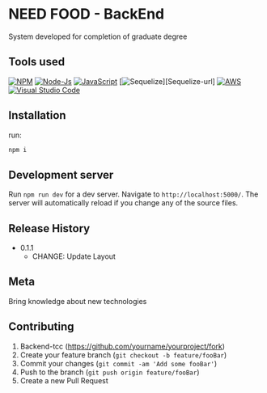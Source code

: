 # NEED FOOD - BackEnd 

System developed for completion of graduate degree

## Tools used

[![NPM][npm-image]][npm-url]
[![Node-Js][nodejs-image]][nodejs-url]
[![JavaScript][JavaScript-image]][JavaScript-url]
[![Sequelize][Sequelize-image]][Sequelize-url]
[![AWS][AWS-image]][AWS-url]
[![Visual Studio Code][VisualStudioCode-image]][VisualStudioCode-url]


## Installation

run:

```sh
npm i
```

## Development server 

Run `npm run dev` for a dev server. Navigate to `http://localhost:5000/`. The server will automatically reload if you change any of the source files.

## Release History

* 0.1.1
    * CHANGE: Update Layout


## Meta

Bring knowledge about new technologies

## Contributing

1. Backend-tcc (<https://github.com/yourname/yourproject/fork>)
2. Create your feature branch (`git checkout -b feature/fooBar`)
3. Commit your changes (`git commit -am 'Add some fooBar'`)
4. Push to the branch (`git push origin feature/fooBar`)
5. Create a new Pull Request

<!-- Markdown link & img dfn's -->
[npm-image]: https://img.shields.io/badge/NPM-%23000000.svg?style=for-the-badge&logo=npm&logoColor=white
[nodejs-image]: https://img.shields.io/badge/node.js-6DA55F?style=for-the-badge&logo=node.js&logoColor=white
[Vuetify-image]: https://img.shields.io/badge/Vuetify-1867C0?style=for-the-badge&logo=vuetify&logoColor=AEDDFF
[Vuejs-image]:https://img.shields.io/badge/vuejs-%2335495e.svg?style=for-the-badge&logo=vuedotjs&logoColor=%234FC08D
[JavaScript-image]: https://img.shields.io/badge/javascript-%23323330.svg?style=for-the-badge&logo=javascript&logoColor=%23F7DF1E
[AWS-image]: https://img.shields.io/badge/AWS-%23FF9900.svg?style=for-the-badge&logo=amazon-aws&logoColor=white
[VisualStudioCode-image]: https://img.shields.io/badge/Visual%20Studio%20Code-0078d7.svg?style=for-the-badge&logo=visual-studio-code&logoColor=white
[Sequelize-image]: https://img.shields.io/badge/Sequelize-52B0E7?style=for-the-badge&logo=Sequelize&logoColor=white

[npm-url]:https://www.npmjs.com/package/datadog-metrics
[nodejs-url]:https://nodejs.org/en/
[Vuetify-url]:https://vuetifyjs.com/en/
[Vuejs-url]:https://vuejs.org/
[JavaScript-url]:https://developer.mozilla.org/pt-BR/docs/Web/JavaScript
[AWS-url]:https://aws.amazon.com/
[VisualStudioCode-url]:https://code.visualstudio.com/
[Sequelize-image]: https://sequelize.org/